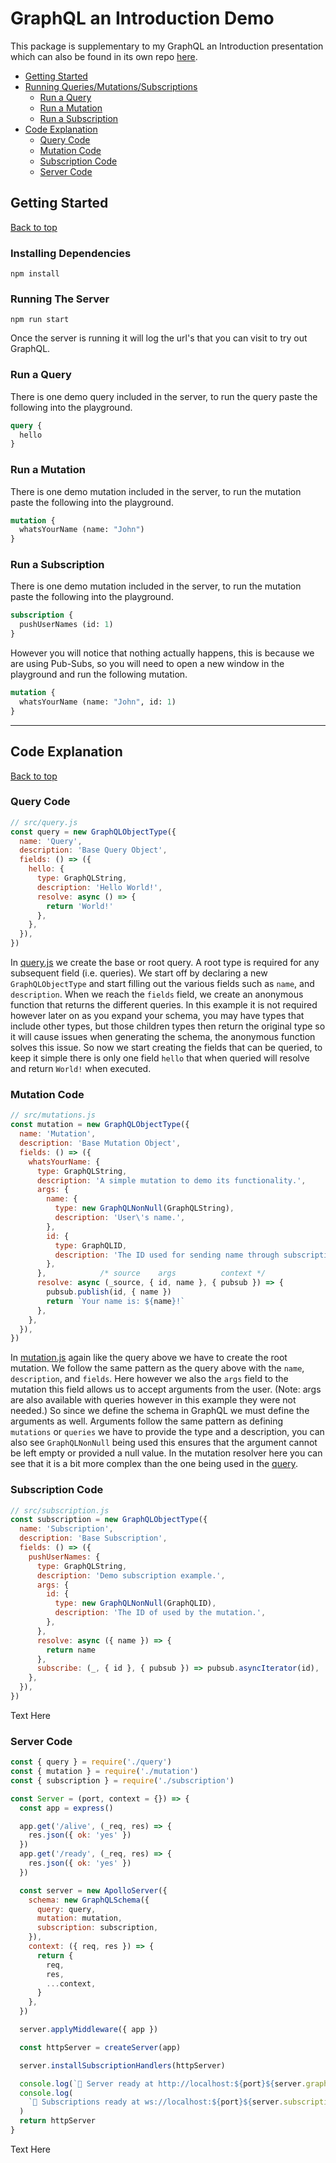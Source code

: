 # GraphQL an Introduction Demo
This package is supplementary to my GraphQL an Introduction presentation which can also be found in its own repo [here](https://github.com/nslandolt/graphql-an-introduction).

- [Getting Started](#getting-started)
- [Running Queries/Mutations/Subscriptions](#running-queries/mutations/subscriptions)
  - [Run a Query](#run-a-query)
  - [Run a Mutation](#run-a-mutation)
  - [Run a Subscription](#run-a-subscription)
- [Code Explanation](#code-explanation)
  - [Query Code](#query-code)
  - [Mutation Code](#mutation-code)
  - [Subscription Code](#subscription-code)
  - [Server Code](#server-code)

## Getting Started
[Back to top](#graphql-an-introduction-demo)
### Installing Dependencies
```shell
npm install
```

### Running The Server
```shell
npm run start
```
Once the server is running it will log the url's that 
you can visit to try out GraphQL.

### Run a Query
There is one demo query included in the server, to run 
the query paste the following into the playground.
```graphql
query {
  hello
}
```
### Run a Mutation
There is one demo mutation included in the server, to 
run the mutation paste the following into the playground.
```graphql
mutation {
  whatsYourName (name: "John")
}
```
### Run a Subscription
There is one demo mutation included in the server, to 
run the mutation paste the following into the playground.
```graphql
subscription {
  pushUserNames (id: 1)
}
```
However you will notice that nothing actually happens, this
is because we are using Pub-Subs, so you will need to open a
new window in the playground and run the following mutation.
```graphql
mutation {
  whatsYourName (name: "John", id: 1)
}
```
- - -
## Code Explanation
[Back to top](#graphql-an-introduction-demo)
### Query Code
```js
// src/query.js
const query = new GraphQLObjectType({
  name: 'Query',
  description: 'Base Query Object',
  fields: () => ({
    hello: {
      type: GraphQLString,
      description: 'Hello World!',
      resolve: async () => {
        return 'World!'
      },
    },
  }),
})
```
In [query.js](https://github.com/nslandolt/graphql-an-introduction-demo/blob/master/src/query.js)
we create the base or root query. A root type is required for any subsequent field (i.e. queries).
We start off by declaring a new `GraphQLObjectType` and start filling out the various fields such as
`name`, and `description`. When we reach the `fields` field, we create an anonymous function that returns
the different queries. In this example it is not required however later on as you expand your schema, you 
may have types that include other types, but those children types then return the original type so it will
cause issues when generating the schema, the anonymous function solves this issue. So now we start creating
the fields that can be queried, to keep it simple there is only one field `hello` that when queried will
resolve and return `World!` when executed.

### Mutation Code
```js
// src/mutations.js
const mutation = new GraphQLObjectType({
  name: 'Mutation',
  description: 'Base Mutation Object',
  fields: () => ({
    whatsYourName: {
      type: GraphQLString,
      description: 'A simple mutation to demo its functionality.',
      args: {
        name: {
          type: new GraphQLNonNull(GraphQLString),
          description: 'User\'s name.',
        },
        id: {
          type: GraphQLID,
          description: 'The ID used for sending name through subscription.',
        },
      },            /* source    args          context */
      resolve: async (_source, { id, name }, { pubsub }) => {
        pubsub.publish(id, { name })
        return `Your name is: ${name}!`
      },
    },
  }),
})
```
In [mutation.js](https://github.com/nslandolt/graphql-an-introduction-demo/blob/master/src/mutation.js)
again like the query above we have to create the root mutation. We follow the same pattern as the query
above with the `name`, `description`, and `fields`. Here however we also the `args` field to the mutation
this field allows us to accept arguments from the user. (Note: args are also available with queries however
in this example they were not needed.) So since we define the schema in GraphQL we must define the arguments
as well. Arguments follow the same pattern as defining `mutations` or `queries` we have to provide the type
and a description, you can also see `GraphQLNonNull` being used this ensures that the argument cannot be left
empty or provided a null value. In the mutation resolver here you can see that it is a bit more complex than
the one being used in the [query](#query-code). 

### Subscription Code
```js
// src/subscription.js
const subscription = new GraphQLObjectType({
  name: 'Subscription',
  description: 'Base Subscription',
  fields: () => ({
    pushUserNames: {
      type: GraphQLString,
      description: 'Demo subscription example.',
      args: {
        id: {
          type: new GraphQLNonNull(GraphQLID),
          description: 'The ID of used by the mutation.',
        },
      },
      resolve: async ({ name }) => {
        return name
      },
      subscribe: (_, { id }, { pubsub }) => pubsub.asyncIterator(id),
    },
  }),
})
```
Text Here

### Server Code
```js
const { query } = require('./query')
const { mutation } = require('./mutation')
const { subscription } = require('./subscription')

const Server = (port, context = {}) => {
  const app = express()

  app.get('/alive', (_req, res) => {
    res.json({ ok: 'yes' })
  })
  app.get('/ready', (_req, res) => {
    res.json({ ok: 'yes' })
  })

  const server = new ApolloServer({
    schema: new GraphQLSchema({
      query: query,
      mutation: mutation,
      subscription: subscription,
    }),
    context: ({ req, res }) => {
      return {
        req,
        res,
        ...context,
      }
    },
  })

  server.applyMiddleware({ app })

  const httpServer = createServer(app)

  server.installSubscriptionHandlers(httpServer)

  console.log(`🚀 Server ready at http://localhost:${port}${server.graphqlPath}`)
  console.log(
    `🚀 Subscriptions ready at ws://localhost:${port}${server.subscriptionsPath}`,
  )
  return httpServer
}
```
Text Here
